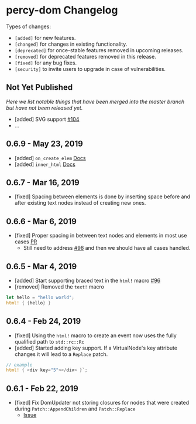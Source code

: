 # percy-dom Changelog

Types of changes:

- `[added]` for new features.
- `[changed]` for changes in existing functionality.
- `[deprecated]` for once-stable features removed in upcoming releases.
- `[removed]` for deprecated features removed in this release.
- `[fixed]` for any bug fixes.
- `[security]` to invite users to upgrade in case of vulnerabilities.

## Not Yet Published

_Here we list notable things that have been merged into the master branch but have not been released yet._

- [added] SVG support [#104](https://github.com/chinedufn/percy/pull/104)
- ...

## 0.6.9 - May 23, 2019

- [added] `on_create_elem` [Docs](https://chinedufn.github.io/percy/html-macro/real-elements-and-nodes/on-create-elem/index.html)
- [added] `inner_html` [Docs](https://chinedufn.github.io/percy/html-macro/setting-inner-html/index.html)

## 0.6.7 - Mar 16, 2019

- [fixed] Spacing between elements is done by inserting space before and after existing text nodes instead of creating new ones.

## 0.6.6 - Mar 6, 2019

- [fixed] Proper spacing in between text nodes and elements in most use cases [PR](https://github.com/chinedufn/percy/pull/97)
  - Still need to address [#98](https://github.com/chinedufn/percy/issues/98) and then we should have all cases handled.

## 0.6.5 - Mar 4, 2019

- [added] Start supporting braced text in the `html!` macro [#96](https://github.com/chinedufn/percy/pull/96)
- [removed] Removed the `text!` macro

 ```rust
 let hello = "hello world";
 html! { {hello} }
 ```


## 0.6.4 - Feb 24, 2019

- [fixed] Using the `html!` macro to create an event now uses the fully qualified path to `std::rc::Rc`
- [added] Started adding key support. If a VirtualNode's key attribute changes it will lead to a `Replace` patch.

```rust
// example
html! { <div key="5"></div> }`;
````

## 0.6.1 - Feb 22, 2019

- [fixed] Fix DomUpdater not storing closures for nodes that were created during `Patch::AppendChildren`
 and `Patch::Replace`
  - [Issue](https://github.com/chinedufn/percy/issues/70)
